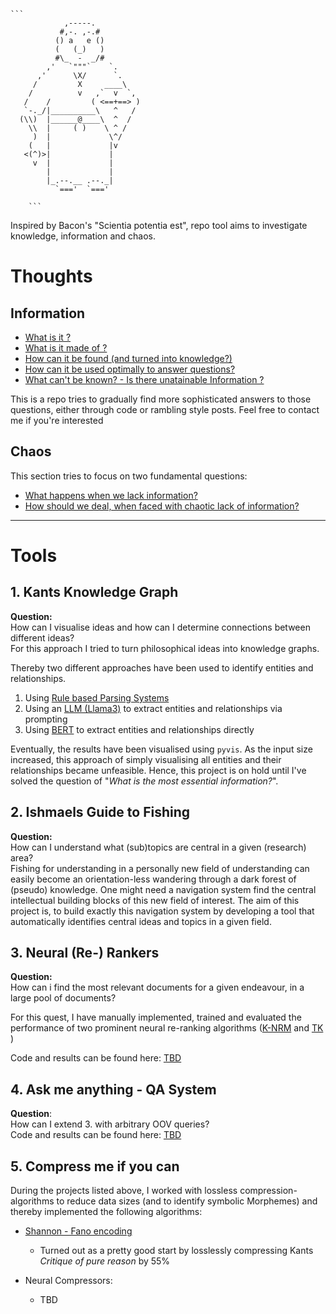     ```
                ,-----.
               #,-. ,-.#
              () a   e ()
              (   (_)   )
              #\_  -  _/#
            ,'   `"""`    `.
          ,'      \X/      `.
         /         X     ____\
        /          v   ,`  v  `,
       /    /         ( <==+==> )
       `-._/|__________\   ^   /
      (\\)  |______@____\  ^  /
        \\  |     ( )    \ ^ /
         )  |             \^/
        (   |             |v
       <(^)>|             |
         v  |             |
            |             |
            |_.--.__ .--._|
              `==='  `==='
    
        ```

Inspired by Bacon's  "Scientia potentia est", repo tool aims to investigate knowledge, information and chaos.

# Thoughts
## Information 
- [What is it ?](notes/what_is_information.md) 
- [What is it made of ?](notes/what_is_information.md)
- [How can it be found (and turned into knowledge?)](notes/quest_for_knowledge.md)
- [How can it be used optimally to answer questions?](https://github.com/dominik-pichler/Balmung?tab=readme-ov-file#4-ask-me-anything---qa-system)
- [What can't be known? - Is there unatainable Information ?](notes/the_unknown.md)
  
This is a repo tries to gradually find more sophisticated answers to those questions, either through code or rambling style posts.
Feel free to contact me if you're interested



## Chaos
This section tries to focus on two fundamental questions: 
- [What happens when we lack information?](notes/Chaos.md)
- [How should we deal, when faced with chaotic lack of information?](notes/Chaos.md)
____
# Tools

 ## 1. Kants Knowledge Graph
**Question:** <br>How can I visualise ideas and how can I determine connections between different ideas?  
For this approach I tried to turn philosophical ideas into knowledge graphs.

Thereby two different approaches have been used to identify entities and relationships.
1. Using [Rule based Parsing Systems](https://www.geeksforgeeks.org/rule-based-approach-in-nlp/)
2. Using an [LLM (Llama3)](https://ollama.com/) to extract entities and relationships via prompting
3. Using [BERT](Embeddings/ER_BERT.py) to extract entities and relationships directly

Eventually, the results have been visualised using `pyvis`. As the input size increased, this approach of simply 
visualising all entities and their relationships became unfeasible.
Hence, this project is on hold until I've solved the question of "*What is the most essential information?*".

## 2. Ishmaels Guide to Fishing
**Question:** <br> How can I understand what (sub)topics are central in a given (research) area? 
<br>
Fishing for understanding in a personally new field of understanding can easily become an orientation-less wandering through a dark forest of (pseudo) knowledge. 
One might need a navigation system find the central intellectual building blocks of this new field of interest.
The aim of this project is, to build exactly this navigation system by developing a tool that automatically identifies central ideas and topics in a given field.


## 3. Neural (Re-) Rankers
**Question:** <br> How can i find the most relevant documents for a given endeavour, in a large pool of documents? 
<br>

For this quest, I have manually implemented, trained and evaluated the performance of two prominent neural re-ranking algorithms ([K-NRM](https://arxiv.org/pdf/1706.06613) and [TK](https://www.researchgate.net/publication/339065967_Interpretable_Time-Budget-Constrained_Contextualization_for_Re-Ranking) )

Code and results can be found here: 
[TBD](TBD)

## 4. Ask me anything - QA System
**Question**: <br> How can I extend 3. with arbitrary OOV queries? 
<br>
Code and results can be found here: 
[TBD](TBD)


## 5. Compress me if you can
During the projects listed above, I worked with lossless compression-algorithms to reduce data sizes (and to identify symbolic Morphemes) and thereby implemented the following algorithms: 
* [Shannon -  Fano encoding](https://github.com/dominik-pichler/Balmung/blob/main/utils/shannon_fano_coding.py)
   * Turned out as a pretty good start by losslessly compressing Kants *Critique of pure reason* by 55%
 
* Neural Compressors:
   * TBD




